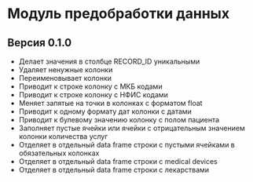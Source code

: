 # Модуль предобработки данных

## Версия 0.1.0

- Делает значения в столбце RECORD_ID уникальными
- Удаляет ненужные колонки
- Переименовывает колонки
- Приводит к строке колонку с МКБ кодами
- Приводит к строке колонку с НФИС кодами
- Меняет запятые на точки в колонках с форматом float
- Приводит к одному формату дат колонки с датами
- Приводит к булевому значению колонку с полом пациента
- Заполняет пустые ячейки или ячейки с отрицательным значением колонки количества услуг
- Отделяет в отдельный data frame строки с пустыми ячейками в обязательных колонках
- Отделяет в отдельный data frame строки с medical devices
- Отделяет в отдельный data frame строки с лекарствами
